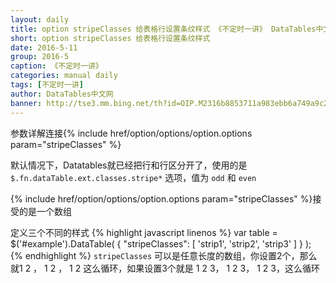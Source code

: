 ```yaml
---
layout: daily
title: option stripeClasses 给表格行设置条纹样式 《不定时一讲》 DataTables中文网
short: option stripeClasses 给表格行设置条纹样式
date: 2016-5-11
group: 2016-5
caption: 《不定时一讲》
categories: manual daily
tags: [不定时一讲]
author: DataTables中文网
banner: http://tse3.mm.bing.net/th?id=OIP.M2316b8853711a983ebb6a749a9c24ae3o0&w=175&h=144&c=7&rs=1&qlt=90&o=4&pid=1.1
---
```

参数详解连接{% include href/option/options/option.options param="stripeClasses" %}

默认情况下，Datatables就已经把行和行区分开了，使用的是 `$.fn.dataTable.ext.classes.stripe*` 选项，值为 `odd` 和 `even`

{% include href/option/options/option.options param="stripeClasses" %}接受的是一个数组
<!--more-->

定义三个不同的样式
{% highlight javascript linenos %}
var table = $('#example').DataTable( {
  "stripeClasses": [ 'strip1', 'strip2', 'strip3' ]
} );
{% endhighlight %}
`stripeClasses` 可以是任意长度的数组，你设置2个，那么就1 2 ， 1 2 ， 1 2 这么循环，如果设置3个就是 1 2 3， 1 2 3， 1 2 3，这么循环
